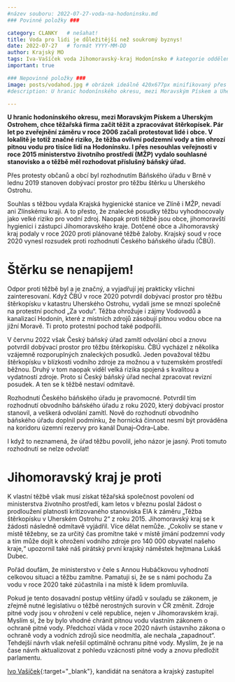 ```yaml
---
#název souboru: 2022-07-27-voda-na-hodoninsku.md
### Povinné položky ###

category: CLANKY   # nešahat!
title: Voda pro lidi je důležitější než soukromý byznys!
date: 2022-07-27   # formát YYYY-MM-DD
author: Krajský MO
tags: Iva-Vašíček voda Jihomoravský-kraj Hodonínsko # kategorie odděleny mezerami, např. volby zemědělství životní-prostředí piráti (viz https://jihomoravsky.pirati.cz/tags/)
important: true

### Nepovinné položky ###
image: posts/vodahod.jpg # obrázek ideálně 420x677px minifikovaný přes https://tinypng.com/
#description: U hranic hodonínského okresu, mezi Moravským Pískem a Uherským Ostrohem, chce těžařská firma začít těžit a zpracovávat štěrkopísek. Pár let po zveřejnění záměru v roce 2006 začali protestovat lidé i obce. V lokalitě je totiž značné riziko, že těžba ovlivní podzemní vody a tím ohrozí pitnou vodu pro tisíce lidí na Hodonínsku. I přes nesouhlas veřejnosti v roce 2015 ministerstvo životního prostředí (MŽP) vydalo souhlasné stanovisko a o těžbě měl rozhodovat příslušný báňský úřad.

---
```

**U hranic hodonínského okresu, mezi Moravským Pískem a Uherským Ostrohem, chce těžařská firma začít těžit a zpracovávat štěrkopísek. Pár let po zveřejnění záměru v roce 2006 začali protestovat lidé i obce. V lokalitě je totiž značné riziko, že těžba ovlivní podzemní vody a tím ohrozí pitnou vodu pro tisíce lidí na Hodonínsku. I přes nesouhlas veřejnosti v roce 2015 ministerstvo životního prostředí (MŽP) vydalo souhlasné stanovisko a o těžbě měl rozhodovat příslušný báňský úřad.**

Přes protesty občanů a obcí byl rozhodnutím Báňského úřadu v Brně v lednu 2019 stanoven dobývací prostor pro těžbu štěrku u Uherského Ostrohu.

Souhlas s těžbou vydala Krajská hygienické stanice ve Zlíně i MŽP, nevadí ani Zlínskému kraji. A to přesto, že znalecké posudky těžbu vyhodnocovaly jako velké riziko pro vodní zdroj. Naopak proti těžbě jsou obce, jihomoravští hygienici i zástupci Jihomoravského kraje. Dotčené obce a Jihomoravský kraj podaly v roce 2020 proti plánované těžbě žaloby. Krajský soud v roce 2020 vynesl rozsudek proti rozhodnutí Českého báňského úřadu (ČBÚ).

# Štěrku se nenapijem!

Odpor proti těžbě byl a je značný, a vyjadřují jej prakticky všichni zainteresovaní. Když ČBÚ v roce 2020 potvrdil dobývací prostor pro těžbu štěrkopísku v katastru Uherského Ostrohu, vydali jsme se mnozí společně na protestní pochod „Za vodu“. Těžba ohrožuje i zájmy Vodovodů a kanalizací Hodonín, které z místních zdrojů zásobují pitnou vodou obce na jižní Moravě. Ti proto protestní pochod také podpořili.

V červnu 2022 však Český báňský úřad zamítl odvolání obcí a znovu potvrdil dobývací prostor pro těžbu štěrkopísku. ČBÚ vycházel z několika vzájemně rozporuplných znaleckých posudků. Jeden považoval těžbu štěrkopísku v blízkosti vodního zdroje za možnou a v tuzemském prostředí běžnou. Druhý v tom naopak viděl velká rizika spojená s kvalitou a vydatností zdroje. Proto si Český báňský úřad nechal zpracovat revizní posudek. A ten se k těžbě nestaví odmítavě.

Rozhodnutí Českého báňského úřadu je pravomocné. Potvrdil tím rozhodnutí obvodního báňského úřadu z roku 2020, který dobývací prostor stanovil, a veškerá odvolání zamítl. Nově do rozhodnutí obvodního báňského úřadu doplnil podmínku, že hornická činnost nesmí být prováděna na koridoru územní rezervy pro kanál Dunaj–Odra–Labe.

I když to neznamená, že úřad těžbu povolil, jeho názor je jasný. Proti tomuto rozhodnutí se nelze odvolat!

# Jihomoravský kraj je proti

K vlastní těžbě však musí získat těžařská společnost povolení od ministerstva životního prostředí, kam letos v březnu poslal žádost o prodloužení platnosti kritizovaného stanoviska EIA k záměru „Těžba štěrkopísku v Uherském Ostrohu 2“ z roku 2015. Jihomoravský kraj se k žádosti následně odmítavě vyjádřil. Více dělat nemůže. „Cokoliv se stane v místě těžebny, se za určitý čas promítne také v místě jímání podzemní vody a tím může dojít k ohrožení vodního zdroje pro 140 000 obyvatel našeho kraje,“ upozornil také náš pirátský první krajský náměstek hejtmana Lukáš Dubec.

Pořád doufám, že ministerstvo v čele s Annou Hubáčkovou vyhodnotí celkovou situaci a těžbu zamítne. Pamatuji si, že se s námi pochodu Za vodu v roce 2020 také zúčastnila i na místě k lidem promluvila.

Pokud je tento dosavadní postup většiny úřadů v souladu se zákonem, je zřejmě nutné legislativu o těžbě nerostných surovin v ČR změnit. Zdroje pitné vody jsou v ohrožení v celé republice, nejen v Jihomoravském kraji. Myslím si, že by bylo vhodné chránit pitnou vodu vlastním zákonem o ochraně pitné vody. Předchozí vláda v roce 2020 návrh ústavního zákona o ochraně vody a vodních zdrojů sice neodmítla, ale nechala „zapadnout“. Tehdejší návrh však neřešil optimálně ochranu pitné vody. Myslím, že je na čase návrh aktualizovat z pohledu vzácnosti pitné vody a znovu předložit parlamentu.

[Ivo Vašíček](https://www.pirati.cz/lide/ivo-vasicek/){:target="_blank"}, kandidát na senátora a krajský zastupitel
